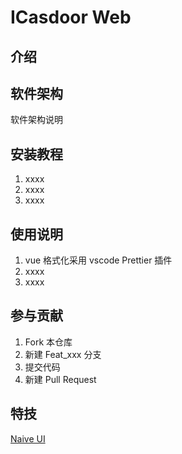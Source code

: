 # ICasdoor Web

## 介绍

## 软件架构

软件架构说明

## 安装教程

1. xxxx
2. xxxx
3. xxxx

## 使用说明

1. vue 格式化采用 vscode Prettier 插件
2. xxxx
3. xxxx

## 参与贡献

1. Fork 本仓库
2. 新建 Feat_xxx 分支
3. 提交代码
4. 新建 Pull Request

## 特技

[Naive UI](https://www.naiveui.com/)
